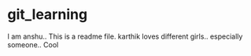 # git_learning


I am anshu.. This is a readme file.
karthik loves different girls..
especially someone..
Cool
